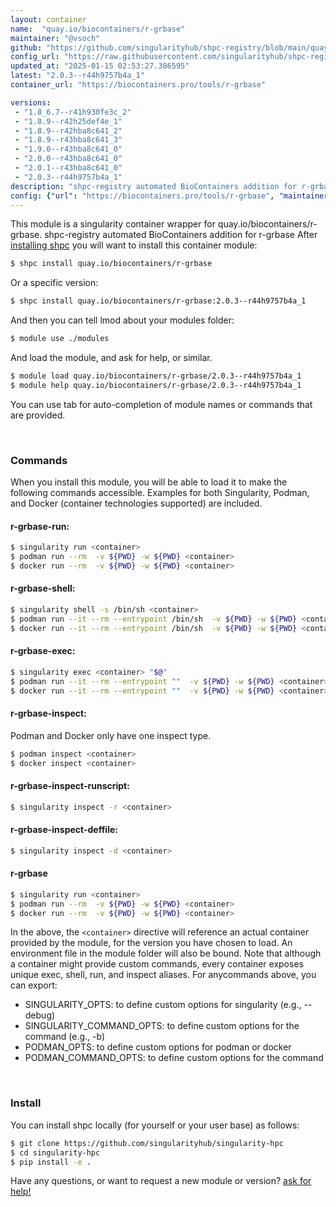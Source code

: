 ```yaml
---
layout: container
name:  "quay.io/biocontainers/r-grbase"
maintainer: "@vsoch"
github: "https://github.com/singularityhub/shpc-registry/blob/main/quay.io/biocontainers/r-grbase/container.yaml"
config_url: "https://raw.githubusercontent.com/singularityhub/shpc-registry/main/quay.io/biocontainers/r-grbase/container.yaml"
updated_at: "2025-01-15 02:53:27.386595"
latest: "2.0.3--r44h9757b4a_1"
container_url: "https://biocontainers.pro/tools/r-grbase"

versions:
 - "1.8_6.7--r41h930fe3c_2"
 - "1.8.9--r42h25def4e_1"
 - "1.8.9--r42hba8c641_2"
 - "1.8.9--r43hba8c641_3"
 - "1.9.0--r43hba8c641_0"
 - "2.0.0--r43hba8c641_0"
 - "2.0.1--r43hba8c641_0"
 - "2.0.3--r44h9757b4a_1"
description: "shpc-registry automated BioContainers addition for r-grbase"
config: {"url": "https://biocontainers.pro/tools/r-grbase", "maintainer": "@vsoch", "description": "shpc-registry automated BioContainers addition for r-grbase", "latest": {"2.0.3--r44h9757b4a_1": "sha256:df01e5474e8301fabc609426013669f9efa7002eed0c2932122719c176265ac1"}, "tags": {"1.8_6.7--r41h930fe3c_2": "sha256:51bc8563430fac095fc0474d55215cb4fd74746f06eb80d9dae7685caf799531", "1.8.9--r42h25def4e_1": "sha256:763efd94c13300ce9eadff8c4dbe5ca6822fbf6c8c8518ee0eedc2263f62e3e5", "1.8.9--r42hba8c641_2": "sha256:68ae829df7a1982b3a92c04cf89c164a6ff369ec7a067c924d031e7493aebfc6", "1.8.9--r43hba8c641_3": "sha256:c1cd3e90904ab25d350c7be2c0841c902d748e39805305a3f166cfd4e0a5b6b2", "1.9.0--r43hba8c641_0": "sha256:8689ad3741677d1811029dc380ce834bc8ef4a751679e7ef3452ab43ceac9dc5", "2.0.0--r43hba8c641_0": "sha256:511a3edb1c5a0a915d6abadce1744a32280d7dedcf145618f3995d533c15da7e", "2.0.1--r43hba8c641_0": "sha256:2d6ece859cc5eb18586d32dc4703be237f9e02080d21dbd6308ab52f763da1ae", "2.0.3--r44h9757b4a_1": "sha256:df01e5474e8301fabc609426013669f9efa7002eed0c2932122719c176265ac1"}, "docker": "quay.io/biocontainers/r-grbase"}
---
```


This module is a singularity container wrapper for quay.io/biocontainers/r-grbase.
shpc-registry automated BioContainers addition for r-grbase
After [installing shpc](#install) you will want to install this container module:


```bash
$ shpc install quay.io/biocontainers/r-grbase
```

Or a specific version:

```bash
$ shpc install quay.io/biocontainers/r-grbase:2.0.3--r44h9757b4a_1
```

And then you can tell lmod about your modules folder:

```bash
$ module use ./modules
```

And load the module, and ask for help, or similar.

```bash
$ module load quay.io/biocontainers/r-grbase/2.0.3--r44h9757b4a_1
$ module help quay.io/biocontainers/r-grbase/2.0.3--r44h9757b4a_1
```

You can use tab for auto-completion of module names or commands that are provided.

<br>

### Commands

When you install this module, you will be able to load it to make the following commands accessible.
Examples for both Singularity, Podman, and Docker (container technologies supported) are included.

#### r-grbase-run:

```bash
$ singularity run <container>
$ podman run --rm  -v ${PWD} -w ${PWD} <container>
$ docker run --rm  -v ${PWD} -w ${PWD} <container>
```

#### r-grbase-shell:

```bash
$ singularity shell -s /bin/sh <container>
$ podman run --it --rm --entrypoint /bin/sh  -v ${PWD} -w ${PWD} <container>
$ docker run --it --rm --entrypoint /bin/sh  -v ${PWD} -w ${PWD} <container>
```

#### r-grbase-exec:

```bash
$ singularity exec <container> "$@"
$ podman run --it --rm --entrypoint ""  -v ${PWD} -w ${PWD} <container> "$@"
$ docker run --it --rm --entrypoint ""  -v ${PWD} -w ${PWD} <container> "$@"
```

#### r-grbase-inspect:

Podman and Docker only have one inspect type.

```bash
$ podman inspect <container>
$ docker inspect <container>
```

#### r-grbase-inspect-runscript:

```bash
$ singularity inspect -r <container>
```

#### r-grbase-inspect-deffile:

```bash
$ singularity inspect -d <container>
```



#### r-grbase

```bash
$ singularity run <container>
$ podman run --rm  -v ${PWD} -w ${PWD} <container>
$ docker run --rm  -v ${PWD} -w ${PWD} <container>
```


In the above, the `<container>` directive will reference an actual container provided
by the module, for the version you have chosen to load. An environment file in the
module folder will also be bound. Note that although a container
might provide custom commands, every container exposes unique exec, shell, run, and
inspect aliases. For anycommands above, you can export:

 - SINGULARITY_OPTS: to define custom options for singularity (e.g., --debug)
 - SINGULARITY_COMMAND_OPTS: to define custom options for the command (e.g., -b)
 - PODMAN_OPTS: to define custom options for podman or docker
 - PODMAN_COMMAND_OPTS: to define custom options for the command

<br>

### Install

You can install shpc locally (for yourself or your user base) as follows:

```bash
$ git clone https://github.com/singularityhub/singularity-hpc
$ cd singularity-hpc
$ pip install -e .
```

Have any questions, or want to request a new module or version? [ask for help!](https://github.com/singularityhub/singularity-hpc/issues)